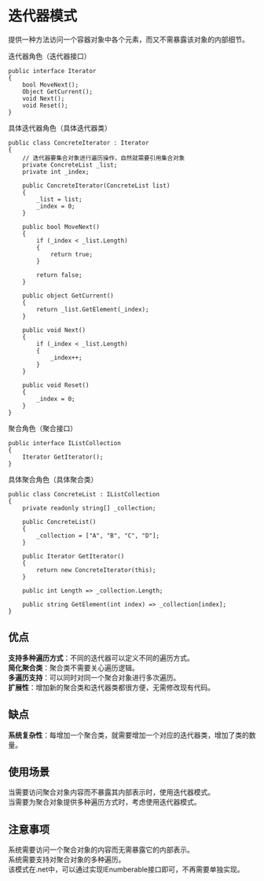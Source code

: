 ﻿# 迭代器模式
提供一种方法访问一个容器对象中各个元素，而又不需暴露该对象的内部细节。

迭代器角色（迭代器接口）
```
public interface Iterator
{
    bool MoveNext();
    Object GetCurrent();
    void Next();
    void Reset();
}
```

具体迭代器角色（具体迭代器类）
```
public class ConcreteIterator : Iterator
{
    // 迭代器要集合对象进行遍历操作，自然就需要引用集合对象
    private ConcreteList _list;
    private int _index;

    public ConcreteIterator(ConcreteList list)
    {
        _list = list;
        _index = 0;
    }

    public bool MoveNext()
    {
        if (_index < _list.Length)
        {
            return true;
        }

        return false;
    }

    public object GetCurrent()
    {
        return _list.GetElement(_index);
    }

    public void Next()
    {
        if (_index < _list.Length)
        {
            _index++;
        }
    }

    public void Reset()
    {
        _index = 0;
    }
}
```

聚合角色（聚合接口）
```
public interface IListCollection
{
    Iterator GetIterator();
}
```

具体聚合角色（具体聚合类）
```
public class ConcreteList : IListCollection
{
    private readonly string[] _collection;

    public ConcreteList()
    {
        _collection = ["A", "B", "C", "D"];
    }

    public Iterator GetIterator()
    {
        return new ConcreteIterator(this);
    }

    public int Length => _collection.Length;

    public string GetElement(int index) => _collection[index];
}
```

## 优点
**支持多种遍历方式**：不同的迭代器可以定义不同的遍历方式。  
**简化聚合类**：聚合类不需要关心遍历逻辑。  
**多遍历支持**：可以同时对同一个聚合对象进行多次遍历。  
**扩展性**：增加新的聚合类和迭代器类都很方便，无需修改现有代码。

## 缺点
**系统复杂性**：每增加一个聚合类，就需要增加一个对应的迭代器类，增加了类的数量。

## 使用场景
当需要访问聚合对象内容而不暴露其内部表示时，使用迭代器模式。  
当需要为聚合对象提供多种遍历方式时，考虑使用迭代器模式。

## 注意事项
系统需要访问一个聚合对象的内容而无需暴露它的内部表示。  
系统需要支持对聚合对象的多种遍历。  
该模式在.net中，可以通过实现IEnumberable接口即可，不再需要单独实现。